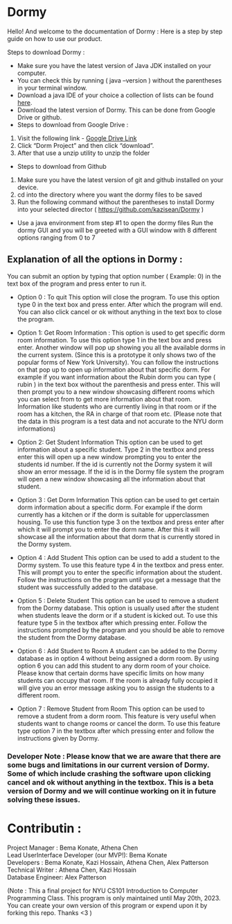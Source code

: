 # Dormy 

Hello! And welcome to the documentation of Dormy : Here is a step by step guide on how to use our product. 

Steps to download Dormy : 

+ Make sure you have the latest version of Java JDK installed on your computer.
+ You can check this by running ( java –version ) without the parentheses in your terminal window. 
+ Download a java IDE of your choice a collection of lists can be found [here](https://hackr.io/blog/best-java-ides). 
+ Download the latest version of Dormy. This can be done from Google Drive or github. 
+ Steps to download from Google Drive : 
1. Visit the following link - [Google Drive Link](https://drive.google.com/drive/folders/19IzLxzq6PaXR5TmYw1rG3kCoBEOTjPE2)
2. Click “Dorm Project” and then click “download”. 
3. After that use a unzip utility to unzip the folder

+ Steps to download from Github 
1. Make sure you have the latest version of git and github installed on your device. 
2. cd into the directory where you want the dormy files to be saved
3. Run the following command without the parentheses to install Dormy into your selected director ( https://github.com/kazisean/Dormy ) 

+ Use a java environment from step #1 to open the dormy files 
Run the dormy GUI and you will be greeted with a GUI window with 8 different options ranging from 0 to 7

## Explanation of all the options in Dormy :
You can submit an option by typing that option number ( Example: 0) in the text box of the program and press enter to run it.

+ Option 0 : To quit
This option will close the program. To use this option type 0 in the text box and press enter. After which the program will end. You can also click cancel or ok without anything in the text box to close the program. 

+ Option 1: Get Room Information : 
This option is used to get specific dorm room information. To use this option type 1 in the text box and press enter. Another window will pop up showing you all the available dorms in the current system. (Since this is a prototype it only shows two of the popular forms of New York University). You can follow the instructions on that pop up to open up information about that specific dorm. For example if you want information about the Rubin dorm you can type ( rubin ) in the text box without the parenthesis and press enter. This will then prompt you to a new window showcasing different rooms which you can select from to get more information about that room. Information like students who are currently living in that room or if the room has a kitchen, the RA in charge of that room etc. (Please note that the data in this program is a test data and not accurate to the NYU dorm informations)

+ Option 2: Get Student Information
This option can be used to get information about a specific student. Type 2 in the textbox and press enter this will open up a new window prompting you to enter the students id number. If the id is currently not the Dormy system it will show an error message. If the id is in the Dormy file system the program will open a new window showcasing all the information about that student. 

+ Option 3 : Get Dorm Information 
This option can be used to get certain dorm information about a specific dorm. For example if the dorm currently has a kitchen or if the dorm is suitable for upperclassmen housing. To use this function type 3 on the textbox and press enter after which it will prompt you to enter the dorm name. After this it will showcase all the information about that dorm that is currently stored in the Dormy system. 

+ Option 4 : Add Student
This option can be used to add a student to the Dormy system. To use this feature type 4 in the textbox and press enter. This will prompt you to enter the specific information about the student. Follow the instructions on the program until you get a message that the student was successfully added to the database. 

+ Option 5 : Delete Student 
This option can be used to remove a student from the Dormy database. This option is usually used  after the student when students leave the dorm or if a student is kicked out. To use this feature type 5 in the textbox after which pressing enter. Follow the instructions prompted by the program and you should be able to remove the student from the Dormy database. 

+ Option 6 : Add Student to Room 
A student can be added to the Dormy database as in option 4 without being assigned a dorm room. By using option 6 you can add this student to any dorm room of your choice. Please know that certain dorms have specific limits on how many students can occupy that room. If the room is already fully occupied it will give you an error message asking you to assign the students to a different room. 

+ Option 7 : Remove Student from Room 
This option can be used to remove a student from a dorm room. This feature is very useful when students want to change rooms or cancel the dorm. To use this feature type option 7 in the textbox after which pressing enter and follow the instructions given by Dormy. 


### Developer Note : Please know that we are aware that there are some bugs and limitations in our current version of Dormy. Some of which include crashing the software upon clicking cancel and ok without anything in the textbox. This is a beta version of Dormy and we will continue working on it in future solving these issues. 


# Contributin : 
Project Manager : Bema Konate, Athena Chen </br>
Lead UserInterface Developer (our MVP!): Bema Konate </br>
Developers : Bema Konate, Kazi Hossain, Athena Chen, Alex Patterson </br>
Technical Writer : Athena Chen, Kazi Hossain </br>
Database Engineer: Alex Patterson </br>


(Note : This a final project for NYU CS101 Introduction to Computer Programming Class. This program is only maintained until May 20th, 2023. You can create your own version of this program or expend upon it by forking this repo. Thanks <3 )
